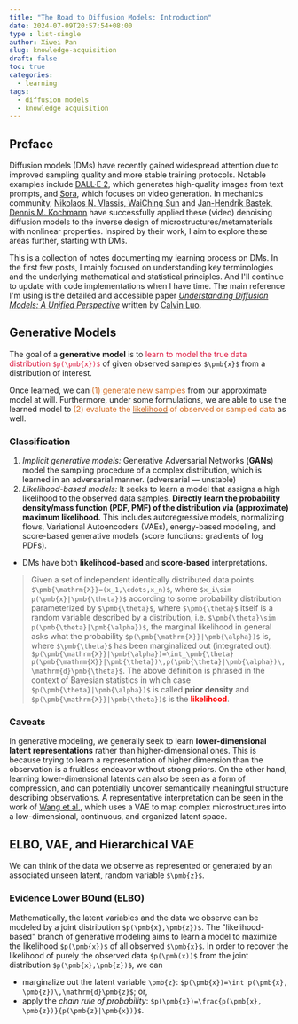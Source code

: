 ```yaml
---
title: "The Road to Diffusion Models: Introduction"
date: 2024-07-09T20:57:54+08:00
type : list-single
author: Xiwei Pan
slug: knowledge-acquisition
draft: false
toc: true
categories:
  - learning
tags:
  - diffusion models
  - knowledge acquisition
---
```

## Preface

Diffusion models (DMs) have recently gained widespread attention due to improved sampling quality and more stable training protocols. Notable examples include [DALL·E 2](https://arxiv.org/abs/2204.06125), which generates high-quality images from text prompts, and [Sora](https://openai.com/index/video-generation-models-as-world-simulators/), which focuses on video generation. In mechanics community, [Nikolaos N. Vlassis, WaiChing Sun](https://www.sciencedirect.com/science/article/abs/pii/S0045782523002505) and [Jan-Hendrik Bastek, Dennis M. Kochmann](https://www.nature.com/articles/s42256-023-00762-x) have successfully applied these (video) denoising diffusion models to the inverse design of microstructures/metamaterials with nonlinear properties. Inspired by their work, I aim to explore these areas further, starting with DMs.

This is a collection of notes documenting my learning process on DMs. In the first few posts, I mainly focused on understanding key terminologies and the underlying mathematical and statistical principles. And I'll continue to update with code implementations when I have time. The main reference I'm using is the detailed and accessible paper [*Understanding Diffusion Models: A Unified Perspective*](https://arxiv.org/pdf/2208.11970) written by [Calvin Luo](https://www.calvinyluo.com/about.html).

## Generative Models

The goal of a **generative model** is to <font color=Crimson>learn to model the true data distribution `$p(\pmb{x})$`</font> of given observed samples `$\pmb{x}$` from a distribution of interest.

Once learned, we can <font color=Chocolate>(1) generate new samples</font> from our approximate model at will. Furthermore, under some formulations, we are able to use the learned model to <font color=Chocolate>(2) evaluate the [<font color=Chocolate>likelihood</font>](https://en.wikipedia.org/wiki/Likelihood_function) of observed or sampled data</font> as well.

### Classification

1. *Implicit generative models:* Generative Adversarial Networks (**GANs**) model the sampling procedure of a complex distribution, which is learned in an adversarial manner. (adversarial — unstable)
2. *Likelihood-based models:* It seeks to learn a model that assigns a high likelihood to the observed data samples. **Directly learn the probability density/mass function (PDF, PMF) of the distribution via (approximate) maximum likelihood.** This includes autoregressive models, normalizing flows, Variational Autoencoders (VAEs), energy-based modeling, and score-based generative models (score functions: gradients of log PDFs).
- DMs have both **likelihood-based** and **score-based** interpretations.

> Given a set of independent identically distributed data points `$\pmb{\mathrm{X}}=(x_1,\cdots,x_n)$`, where `$x_i\sim p(\pmb{x}|\pmb{\theta})$` according to some probability distribution parameterized by `$\pmb{\theta}$`, where `$\pmb{\theta}$` itself is a random variable described by a distribution, i.e. `$\pmb{\theta}\sim p(\pmb{\theta}|\pmb{\alpha})$`, the marginal likelihood in general asks what the probability `$p(\pmb{\mathrm{X}}|\pmb{\alpha})$` is, where `$\pmb{\theta}$` has been marginalized out (integrated out): `$p(\pmb{\mathrm{X}}|\pmb{\alpha})=\int_\pmb{\theta} p(\pmb{\mathrm{X}}|\pmb{\theta})\,p(\pmb{\theta}|\pmb{\alpha})\,\mathrm{d}\pmb{\theta}$`. The above definition is phrased in the context of Bayesian statistics in which case `$p(\pmb{\theta}|\pmb{\alpha})$` is called **prior density** and `$p(\pmb{\mathrm{X}}|\pmb{\theta})$` is the <font color=Red>**likelihood**</font>.

### Caveats

In generative modeling, we generally seek to learn **lower-dimensional latent representations** rather than higher-dimensional ones. This is because trying to learn a representation of higher dimension than the observation is a fruitless endeavor without strong priors. On the other hand, learning lower-dimensional latents can also be seen as a form of compression, and can potentially uncover semantically meaningful structure describing observations. A representative interpretation can be seen in the work of [Wang et al.](https://www.sciencedirect.com/science/article/abs/pii/S0045782520305624), which uses a VAE to map complex microstructures into a low-dimensional, continuous, and organized latent space.

## ELBO, VAE, and Hierarchical VAE

We can think of the data we observe as represented or generated by an associated unseen latent, random variable `$\pmb{z}$`.

### Evidence Lower BOund (ELBO)

Mathematically, the latent variables and the data we observe can be modeled by a joint distribution `$p(\pmb{x},\pmb{z})$`. The "likelihood-based" branch of generative modeling aims to learn a model to maximize the likelihood `$p(\pmb{x})$` of all observed `$\pmb{x}$`. In order to recover the likelihood of purely the observed data `$p(\pmb(x))$` from the joint distribution `$p(\pmb{x},\pmb{z})$`, we can
- marginalize out the latent variable `\pmb{z}`: `$p(\pmb{x})=\int p(\pmb{x}, \pmb{z})\,\mathrm{d}\pmb{z}$`; or,
- apply the *chain rule of probability*: `$p(\pmb{x})=\frac{p(\pmb{x}, \pmb{z})}{p(\pmb{z}|\pmb{x})}$`.
